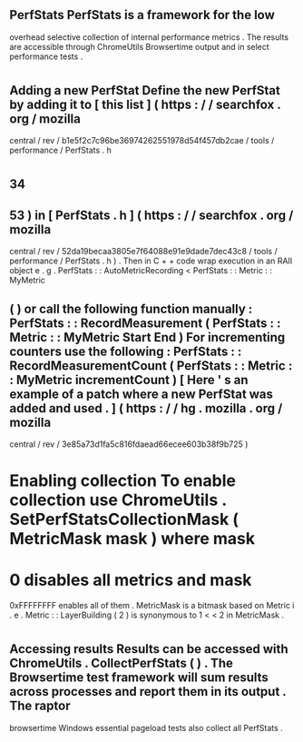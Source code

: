 #
PerfStats
PerfStats
is
a
framework
for
the
low
-
overhead
selective
collection
of
internal
performance
metrics
.
The
results
are
accessible
through
ChromeUtils
Browsertime
output
and
in
select
performance
tests
.
#
#
Adding
a
new
PerfStat
Define
the
new
PerfStat
by
adding
it
to
[
this
list
]
(
https
:
/
/
searchfox
.
org
/
mozilla
-
central
/
rev
/
b1e5f2c7c96be36974262551978d54f457db2cae
/
tools
/
performance
/
PerfStats
.
h
#
34
-
53
)
in
[
PerfStats
.
h
]
(
https
:
/
/
searchfox
.
org
/
mozilla
-
central
/
rev
/
52da19becaa3805e7f64088e91e9dade7dec43c8
/
tools
/
performance
/
PerfStats
.
h
)
.
Then
in
C
+
+
code
wrap
execution
in
an
RAII
object
e
.
g
.
PerfStats
:
:
AutoMetricRecording
<
PerfStats
:
:
Metric
:
:
MyMetric
>
(
)
or
call
the
following
function
manually
:
PerfStats
:
:
RecordMeasurement
(
PerfStats
:
:
Metric
:
:
MyMetric
Start
End
)
For
incrementing
counters
use
the
following
:
PerfStats
:
:
RecordMeasurementCount
(
PerfStats
:
:
Metric
:
:
MyMetric
incrementCount
)
[
Here
'
s
an
example
of
a
patch
where
a
new
PerfStat
was
added
and
used
.
]
(
https
:
/
/
hg
.
mozilla
.
org
/
mozilla
-
central
/
rev
/
3e85a73d1fa5c816fdaead66ecee603b38f9b725
)
#
#
Enabling
collection
To
enable
collection
use
ChromeUtils
.
SetPerfStatsCollectionMask
(
MetricMask
mask
)
where
mask
=
0
disables
all
metrics
and
mask
=
0xFFFFFFFF
enables
all
of
them
.
MetricMask
is
a
bitmask
based
on
Metric
i
.
e
.
Metric
:
:
LayerBuilding
(
2
)
is
synonymous
to
1
<
<
2
in
MetricMask
.
#
#
Accessing
results
Results
can
be
accessed
with
ChromeUtils
.
CollectPerfStats
(
)
.
The
Browsertime
test
framework
will
sum
results
across
processes
and
report
them
in
its
output
.
The
raptor
-
browsertime
Windows
essential
pageload
tests
also
collect
all
PerfStats
.

